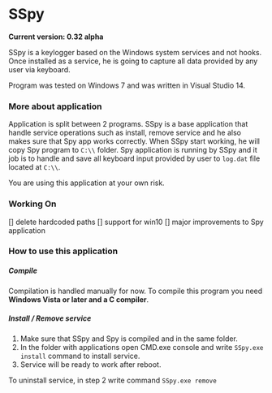 # SSpy
**Current version: 0.32 alpha**

SSpy is a keylogger based on the Windows system services and not hooks. Once installed as a service, he is going to capture all data provided by any user via keyboard.

Program was tested on Windows 7 and was written in Visual Studio 14.

### More about application
Application is split between 2 programs. SSpy is a base application that handle service operations such as install, remove service and he also makes sure that Spy app works correctly. When SSpy start working, he will copy Spy program to `C:\\` folder. Spy application is running by SSpy and it job is to handle and save all keyboard input provided by user to `log.dat` file located at `C:\\`. 

You are using this application at your own risk.

### Working On
[] delete hardcoded paths
[] support for win10
[] major improvements to Spy application

### How to use this application

##### Compile
Compilation is handled manually for now. To compile this program you need **Windows Vista or later and a C compiler**.

##### Install / Remove service
1. Make sure that SSpy and Spy is compiled and in the same folder. 
2. In the folder with applications open CMD.exe console and write `SSpy.exe install` command to install service.
3. Service will be ready to work after reboot.

To uninstall service, in step 2 write command `SSpy.exe remove`